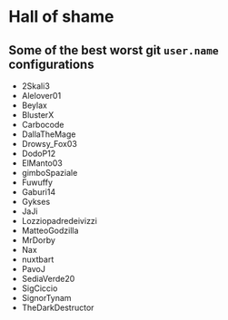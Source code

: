 # Hall of shame

## Some of the best worst git `user.name` configurations

* 2Skali3
* Alelover01
* Beylax
* BlusterX
* Carbocode
* DallaTheMage
* Drowsy_Fox03
* DodoP12
* ElManto03
* gimboSpaziale
* Fuwuffy
* Gaburi14
* Gykses
* JaJi
* Lozziopadredeivizzi
* MatteoGodzilla
* MrDorby
* Nax
* nuxtbart
* PavoJ
* SediaVerde20
* SigCiccio
* SignorTynam
* TheDarkDestructor
